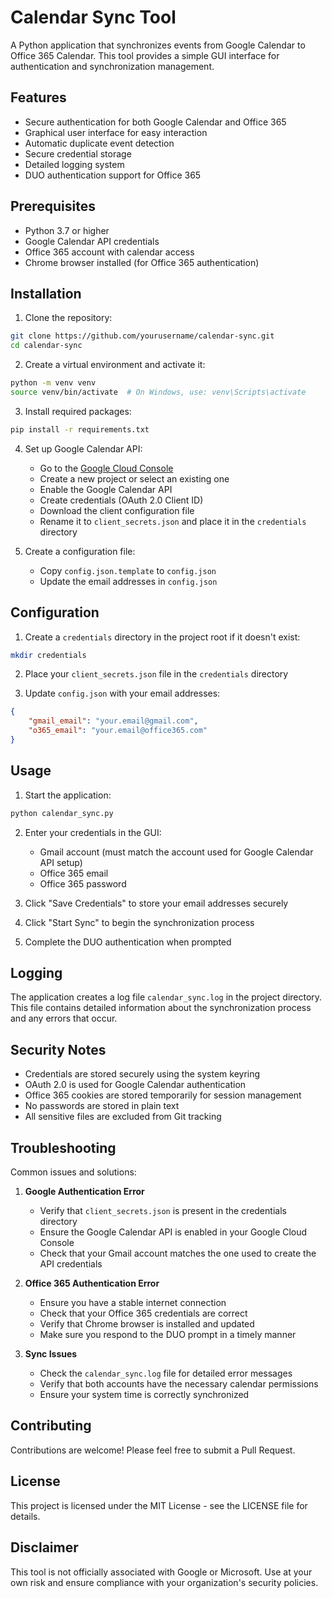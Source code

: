 # Calendar Sync Tool

A Python application that synchronizes events from Google Calendar to Office 365 Calendar. This tool provides a simple GUI interface for authentication and synchronization management.

## Features

- Secure authentication for both Google Calendar and Office 365
- Graphical user interface for easy interaction
- Automatic duplicate event detection
- Secure credential storage
- Detailed logging system
- DUO authentication support for Office 365

## Prerequisites

- Python 3.7 or higher
- Google Calendar API credentials
- Office 365 account with calendar access
- Chrome browser installed (for Office 365 authentication)

## Installation

1. Clone the repository:
```bash
git clone https://github.com/yourusername/calendar-sync.git
cd calendar-sync
```

2. Create a virtual environment and activate it:
```bash
python -m venv venv
source venv/bin/activate  # On Windows, use: venv\Scripts\activate
```

3. Install required packages:
```bash
pip install -r requirements.txt
```

4. Set up Google Calendar API:
   - Go to the [Google Cloud Console](https://console.cloud.google.com/)
   - Create a new project or select an existing one
   - Enable the Google Calendar API
   - Create credentials (OAuth 2.0 Client ID)
   - Download the client configuration file
   - Rename it to `client_secrets.json` and place it in the `credentials` directory

5. Create a configuration file:
   - Copy `config.json.template` to `config.json`
   - Update the email addresses in `config.json`

## Configuration

1. Create a `credentials` directory in the project root if it doesn't exist:
```bash
mkdir credentials
```

2. Place your `client_secrets.json` file in the `credentials` directory

3. Update `config.json` with your email addresses:
```json
{
    "gmail_email": "your.email@gmail.com",
    "o365_email": "your.email@office365.com"
}
```

## Usage

1. Start the application:
```bash
python calendar_sync.py
```

2. Enter your credentials in the GUI:
   - Gmail account (must match the account used for Google Calendar API setup)
   - Office 365 email
   - Office 365 password

3. Click "Save Credentials" to store your email addresses securely

4. Click "Start Sync" to begin the synchronization process

5. Complete the DUO authentication when prompted

## Logging

The application creates a log file `calendar_sync.log` in the project directory. This file contains detailed information about the synchronization process and any errors that occur.

## Security Notes

- Credentials are stored securely using the system keyring
- OAuth 2.0 is used for Google Calendar authentication
- Office 365 cookies are stored temporarily for session management
- No passwords are stored in plain text
- All sensitive files are excluded from Git tracking

## Troubleshooting

Common issues and solutions:

1. **Google Authentication Error**
   - Verify that `client_secrets.json` is present in the credentials directory
   - Ensure the Google Calendar API is enabled in your Google Cloud Console
   - Check that your Gmail account matches the one used to create the API credentials

2. **Office 365 Authentication Error**
   - Ensure you have a stable internet connection
   - Check that your Office 365 credentials are correct
   - Verify that Chrome browser is installed and updated
   - Make sure you respond to the DUO prompt in a timely manner

3. **Sync Issues**
   - Check the `calendar_sync.log` file for detailed error messages
   - Verify that both accounts have the necessary calendar permissions
   - Ensure your system time is correctly synchronized

## Contributing

Contributions are welcome! Please feel free to submit a Pull Request.

## License

This project is licensed under the MIT License - see the LICENSE file for details.

## Disclaimer

This tool is not officially associated with Google or Microsoft. Use at your own risk and ensure compliance with your organization's security policies.